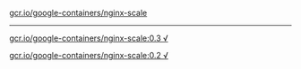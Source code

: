 [gcr.io/google-containers/nginx-scale](https://hub.docker.com/r/anjia0532/google-containers.nginx-scale/tags/) 

----
[gcr.io/google-containers/nginx-scale:0.3 √](https://hub.docker.com/r/anjia0532/google-containers.nginx-scale/tags/)

[gcr.io/google-containers/nginx-scale:0.2 √](https://hub.docker.com/r/anjia0532/google-containers.nginx-scale/tags/)

